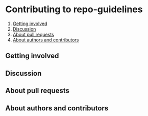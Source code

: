 # Contributing to repo-guidelines

1. [Getting involved](#getting-involved)
2. [Discussion](#discussion)
3. [About pull requests](#about-pull-requests)
4. [About authors and contributors](#about-authors-and-contributors)



## Getting involved


## Discussion


## About pull requests


## About authors and contributors



